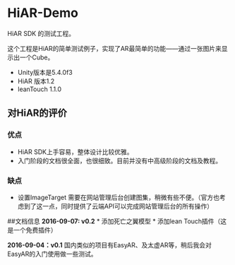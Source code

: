 # HiAR-Demo
HiAR SDK 的测试工程。


这个工程是HiAR的简单测试例子，实现了AR最简单的功能——通过一张图片来显示出一个Cube。

* Unity版本是5.4.0f3
* HiAR 版本1.2
* leanTouch 1.1.0

## 对HiAR的评价

### 优点
 * HiAR SDK上手容易，整体设计比较优雅。
 * 入门阶段的文档很全面，也很细致。目前并没有中高级阶段的文档及教程。
 
### 缺点
 * 设置ImageTarget 需要在网站管理后台创建图集，稍微有些不便。（官方也考虑到了这一点，同时提供了云端API可以完成网站管理后台的所有操作）


##文档信息
**2016-09-07: v0.2**
	* 添加死亡之翼模型
	* 添加lean Touch插件（这是一个免费插件）

**2016-09-04：v0.1**
 国内类似的项目有EasyAR、及太虚AR等，稍后我会对EasyAR的入门使用做一些测试。


